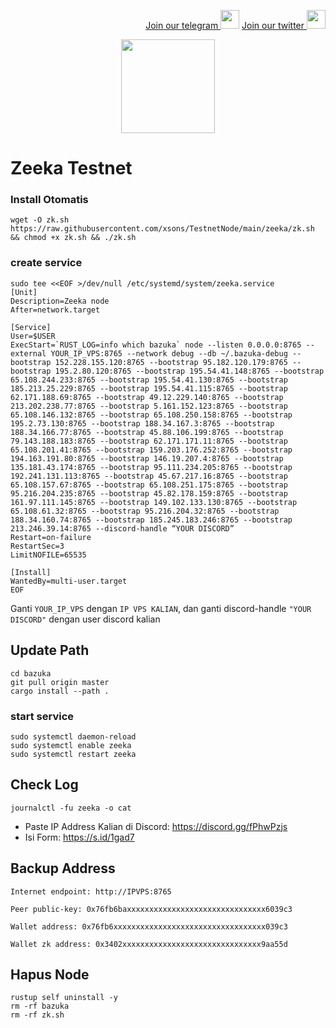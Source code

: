 <p style="font-size:14px" align="right">
<a href="https://t.me/BeritaCryptoo" target="_blank">Join our telegram <img src="https://user-images.githubusercontent.com/50621007/183283867-56b4d69f-bc6e-4939-b00a-72aa019d1aea.png" width="30"/></a>
<a href="https://twitter.com/BeritaCryptoo" target="_blank">Join our twitter <img src="https://user-images.githubusercontent.com/108946833/184274157-08210464-fa03-493d-b01c-2420c67a524f.jpg" width="30"/></a>
</p>

<p align="center">
<img height="150" height="auto" src="https://user-images.githubusercontent.com/108946833/187458173-b6e71c5a-2b1e-4de8-9fb1-c4b69a6b4bd1.jpg">
</p>

# Zeeka Testnet

### Install Otomatis
```console
wget -O zk.sh https://raw.githubusercontent.com/xsons/TestnetNode/main/zeeka/zk.sh && chmod +x zk.sh && ./zk.sh
```

### create service
```
sudo tee <<EOF >/dev/null /etc/systemd/system/zeeka.service
[Unit]
Description=Zeeka node
After=network.target

[Service]
User=$USER
ExecStart=`RUST_LOG=info which bazuka` node --listen 0.0.0.0:8765 --external YOUR_IP_VPS:8765 --network debug --db ~/.bazuka-debug --bootstrap 152.228.155.120:8765 --bootstrap 95.182.120.179:8765 --bootstrap 195.2.80.120:8765 --bootstrap 195.54.41.148:8765 --bootstrap 65.108.244.233:8765 --bootstrap 195.54.41.130:8765 --bootstrap 185.213.25.229:8765 --bootstrap 195.54.41.115:8765 --bootstrap 62.171.188.69:8765 --bootstrap 49.12.229.140:8765 --bootstrap 213.202.238.77:8765 --bootstrap 5.161.152.123:8765 --bootstrap 65.108.146.132:8765 --bootstrap 65.108.250.158:8765 --bootstrap 195.2.73.130:8765 --bootstrap 188.34.167.3:8765 --bootstrap 188.34.166.77:8765 --bootstrap 45.88.106.199:8765 --bootstrap 79.143.188.183:8765 --bootstrap 62.171.171.11:8765 --bootstrap 65.108.201.41:8765 --bootstrap 159.203.176.252:8765 --bootstrap 194.163.191.80:8765 --bootstrap 146.19.207.4:8765 --bootstrap 135.181.43.174:8765 --bootstrap 95.111.234.205:8765 --bootstrap 192.241.131.113:8765 --bootstrap 45.67.217.16:8765 --bootstrap 65.108.157.67:8765 --bootstrap 65.108.251.175:8765 --bootstrap 95.216.204.235:8765 --bootstrap 45.82.178.159:8765 --bootstrap 161.97.111.145:8765 --bootstrap 149.102.133.130:8765 --bootstrap 65.108.61.32:8765 --bootstrap 95.216.204.32:8765 --bootstrap 188.34.160.74:8765 --bootstrap 185.245.183.246:8765 --bootstrap 213.246.39.14:8765 --discord-handle “YOUR DISCORD”
Restart=on-failure
RestartSec=3
LimitNOFILE=65535

[Install]
WantedBy=multi-user.target
EOF
```
Ganti `YOUR_IP_VPS` dengan `IP VPS KALIAN`, dan ganti discord-handle `"YOUR DISCORD"` dengan user discord kalian

## Update Path
```console
cd bazuka
git pull origin master
cargo install --path .
```

### start service
```console
sudo systemctl daemon-reload
sudo systemctl enable zeeka
sudo systemctl restart zeeka
```
## Check Log
```console
journalctl -fu zeeka -o cat
```
- Paste IP Address Kalian di Discord: https://discord.gg/fPhwPzjs
- Isi Form: https://s.id/1gad7

## Backup Address
```
Internet endpoint: http://IPVPS:8765

Peer public-key: 0x76fb6baxxxxxxxxxxxxxxxxxxxxxxxxxxxxxxx6039c3

Wallet address: 0x76fb6xxxxxxxxxxxxxxxxxxxxxxxxxxxxxxxxxx039c3

Wallet zk address: 0x3402xxxxxxxxxxxxxxxxxxxxxxxxxxxxxxx9aa55d
```
## Hapus Node
```console
rustup self uninstall -y
rm -rf bazuka
rm -rf zk.sh
```
